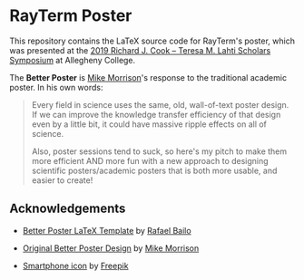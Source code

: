 # RayTerm Poster

This repository contains the LaTeX source code for RayTerm's poster, which was
presented at the [2019 Richard J. Cook &ndash; Teresa M. Lahti Scholars Symposium](https://sites.allegheny.edu/research/scholars-symposium-2019/)
at Allegheny College.

The **Better Poster** is [Mike Morrison](https://twitter.com/mikemorrison)'s
response to the traditional academic poster. In his own words:
> Every field in science uses the same, old, wall-of-text poster design. If we
can improve the knowledge transfer efficiency of that design even by a little
bit, it could have massive ripple effects on all of science.
>
> Also, poster sessions tend to suck, so here's my pitch to make them more
efficient AND more fun with a new approach to designing scientific
posters/academic posters that is both more usable, and easier to create!

## Acknowledgements

* [Better Poster LaTeX Template](https://github.com/rafaelbailo/betterposter-latex-template)
  by [Rafael Bailo](https://twitter.com/rtsbailo)

* [Original Better Poster Design](https://t.co/6WRGQK63g6)
  by [Mike Morrison](https://twitter.com/mikemorrison)

* [Smartphone icon](https://www.flaticon.com/free-icon/smartphone_65680)
  by [Freepik](https://www.flaticon.com/authors/freepik)
